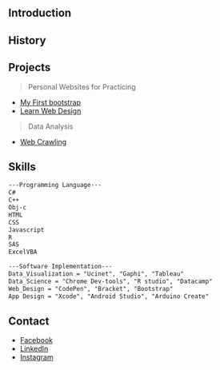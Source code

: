 ## Introduction

## History

## Projects
> Personal Websites for Practicing
- [My First bootstrap](/public_html/)
- [Learn Web Design](/LearningWebTech/)

> Data Analysis
- [Web Crawling](/Learning-R/)

## Skills

```markdown
---Programming Language---
C#
C++
Obj-c
HTML
CSS
Javascript
R
SAS
ExcelVBA

---Software Implementation---
Data_Visualization = "Ucinet", "Gaphi", "Tableau"
Data_Science = "Chrome Dev-tools", "R studio", "Datacamp"
Web_Design = "CodePen", "Bracket", "Bootstrap"
App Design = "Xcode", "Android Studio", "Arduino Create"

```

## Contact

- [Facebook](https://www.facebook.com/nian.s.zhong/)
- [LinkedIn](https://www.linkedin.com/in/shih-yun-chen-144038ab/)
- [Instagram](https://www.instagram.com/ivan950320/)
